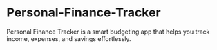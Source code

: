 # Personal-Finance-Tracker
Personal Finance Tracker is a smart budgeting app that helps you track income, expenses, and savings effortlessly.
